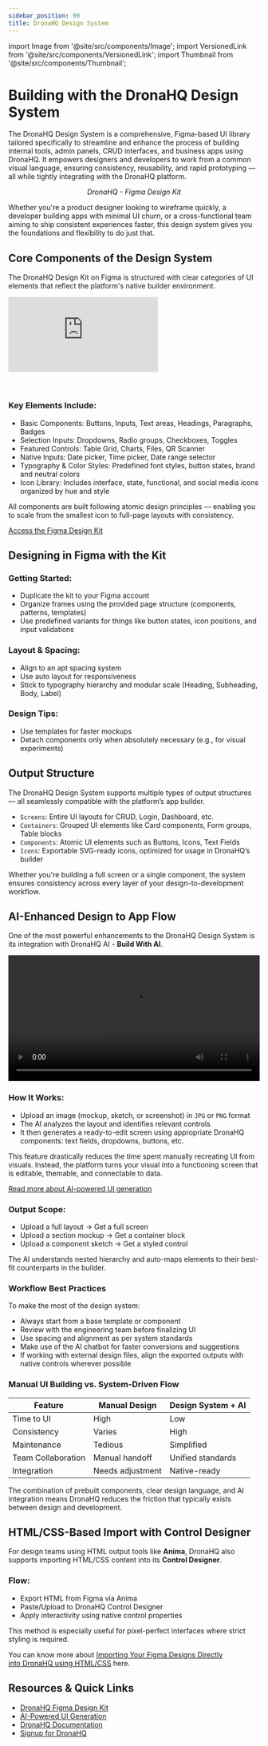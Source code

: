 ```yaml
---
sidebar_position: 99
title: DronaHQ Design System
---
```

import Image from '@site/src/components/Image'; 
import VersionedLink from '@site/src/components/VersionedLink'; 
import Thumbnail from '@site/src/components/Thumbnail';


# Building with the DronaHQ Design System

The DronaHQ Design System is a comprehensive, Figma-based UI library tailored specifically to streamline and enhance the process of building internal tools, admin panels, CRUD interfaces, and business apps using DronaHQ. It empowers designers and developers to work from a common visual language, ensuring consistency, reusability, and rapid prototyping — all while tightly integrating with the DronaHQ platform.

<figure>
  <Thumbnail src="/img/getting-started/design-system/design-system.jpeg" alt="DronaHQ -  Figma Design Kit" />
  <figcaption align = "center"><i>DronaHQ -  Figma Design Kit</i></figcaption>
</figure>


Whether you're a product designer looking to wireframe quickly, a developer building apps with minimal UI churn, or a cross-functional team aiming to ship consistent experiences faster, this design system gives you the foundations and flexibility to do just that.

## Core Components of the Design System

The DronaHQ Design Kit on Figma is structured with clear categories of UI elements that reflect the platform's native builder environment.

<div style={{ position: 'relative', paddingBottom: 'calc(46.33333333333333% + 41px)', height: 0 }}> 
    <iframe 
        src="https://demo.arcade.software/TkJWphvhx2mMMpPqHGDc?embed&embed_mobile=tab&embed_desktop=inline&show_copy_link=true"
    title="Exploring and Customizing UI Component"
        frameborder="0" 
        loading="lazy" 
        webkitallowfullscreen 
        mozallowfullscreen 
        allowfullscreen 
        style= {{ position: 'absolute', top: 0, left: 0, width: '100%', height: '100%', colorScheme: 'light' }} >
    </iframe>
</div>
<br></br>  

### Key Elements Include:

* Basic Components: Buttons, Inputs, Text areas, Headings, Paragraphs, Badges
* Selection Inputs: Dropdowns, Radio groups, Checkboxes, Toggles
* Featured Controls: Table Grid, Charts, Files, QR Scanner
* Native Inputs: Date picker, Time picker, Date range selector
* Typography & Color Styles: Predefined font styles, button states, brand and neutral colors
* Icon Library: Includes interface, state, functional, and social media icons organized by hue and style

All components are built following atomic design principles — enabling you to scale from the smallest icon to full-page layouts with consistency.

[Access the Figma Design Kit](https://www.figma.com/community/file/1493571947316588027/dronahq-design-system)

## Designing in Figma with the Kit


### Getting Started:

* Duplicate the kit to your Figma account
* Organize frames using the provided page structure (components, patterns, templates)
* Use predefined variants for things like button states, icon positions, and input validations

### Layout & Spacing:

* Align to an apt spacing system
* Use auto layout for responsiveness
* Stick to typography hierarchy and modular scale (Heading, Subheading, Body, Label)

### Design Tips:

* Use templates for faster mockups
* Detach components only when absolutely necessary (e.g., for visual experiments)

## Output Structure

The DronaHQ Design System supports multiple types of output structures — all seamlessly compatible with the platform’s app builder.

* `Screens`: Entire UI layouts for CRUD, Login, Dashboard, etc.
* `Containers`: Grouped UI elements like Card components, Form groups, Table blocks
* `Components`: Atomic UI elements such as Buttons, Icons, Text Fields
* `Icons`: Exportable SVG-ready icons, optimized for usage in DronaHQ’s builder

Whether you're building a full screen or a single component, the system ensures consistency across every layer of your design-to-development workflow.

## AI-Enhanced Design to App Flow

One of the most powerful enhancements to the DronaHQ Design System is its integration with  DronaHQ AI - **Build With  AI**.



<video width="100%" controls preload="metadata">
  <source src="/videos/figma-ai/figmaai.mp4" type="video/mp4" />
  Your browser does not support the video tag.
</video>


### How It Works:

* Upload an image (mockup, sketch, or screenshot) in `JPG` or `PNG` format
* The AI analyzes the layout and identifies relevant controls
* It then generates a ready-to-edit screen using appropriate DronaHQ components: text fields, dropdowns, buttons, etc.

This feature drastically reduces the time spent manually recreating UI from visuals. Instead, the platform turns your visual into a functioning screen that is editable, themable, and connectable to data.

[Read more about AI-powered UI generation](https://docs.dronahq.com/building-with-ai/create-apps-with-ai/)

### Output Scope:

* Upload a full layout → Get a full screen
* Upload a section mockup → Get a container block
* Upload a component sketch → Get a styled control

The AI understands nested hierarchy and auto-maps elements to their best-fit counterparts in the builder.


### Workflow Best Practices

To make the most of the design system:

* Always start from a base template or component
* Review with the engineering team before finalizing UI
* Use spacing and alignment as per system standards
* Make use of the AI chatbot for faster conversions and suggestions
* If working with external design files, align the exported outputs with native controls wherever possible

### Manual UI Building vs. System-Driven Flow

| Feature            | Manual Design    | Design System + AI |
| ------------------ | ---------------- | ------------------ |
| Time to UI         | High             | Low                |
| Consistency        | Varies           | High               |
| Maintenance        | Tedious          | Simplified         |
| Team Collaboration | Manual handoff   | Unified standards  |
| Integration        | Needs adjustment | Native-ready       |

The combination of prebuilt components, clear design language, and AI integration means DronaHQ reduces the friction that typically exists between design and development.

## HTML/CSS-Based Import with Control Designer

For design teams using HTML output tools like **Anima**, DronaHQ also supports importing HTML/CSS content into its **Control Designer**.

### Flow:

* Export HTML from Figma via Anima
* Paste/Upload to DronaHQ Control Designer
* Apply interactivity using native control properties

This method is especially useful for pixel-perfect interfaces where strict styling is required.

You can know more about [Importing Your Figma Designs Directly into DronaHQ using HTML/CSS](../building-apps-guides/figma-to-dronahq.md) here.


## Resources & Quick Links

* [DronaHQ Figma Design Kit](https://www.figma.com/community/file/1493571947316588027/dronahq-design-system)
* [AI-Powered UI Generation](https://docs.dronahq.com/building-with-ai/create-apps-with-ai/)
* [DronaHQ Documentation](https://docs.dronahq.com/)
* [Signup for DronaHQ](https://www.dronahq.com/get-started/)


